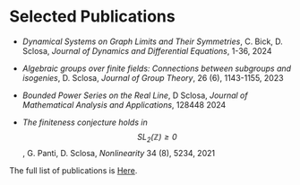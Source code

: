 # Selected Publications

* _Dynamical Systems on Graph Limits and Their Symmetries_,
	C. Bick, D. Sclosa,
	_Journal of Dynamics and Differential Equations_, 1-36, 2024

* _Algebraic groups over finite fields: Connections between subgroups and isogenies_,
	D. Sclosa,
	_Journal of Group Theory_, 26 (6), 1143-1155, 2023

* _Bounded Power Series on the Real Line_,
	D Sclosa,
	_Journal of Mathematical Analysis and Applications_, 128448		2024

* _The finiteness conjecture holds in $$\mathrm{SL_2}(\mathbb Z){\geq 0}$$_,
	G. Panti, D. Sclosa,
	_Nonlinearity_ 34 (8), 5234, 2021

The full list of publications is [Here](https://scholar.google.com/citations?user=B392PEAAAAAJ).





<script
  src="https://cdn.mathjax.org/mathjax/latest/MathJax.js?config=TeX-AMS-MML_HTMLorMML"
  type="text/javascript">
</script>
